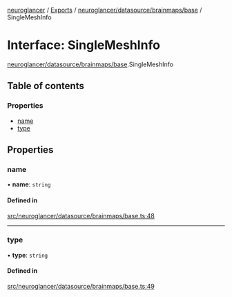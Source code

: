 [neuroglancer](../README.md) / [Exports](../modules.md) / [neuroglancer/datasource/brainmaps/base](../modules/neuroglancer_datasource_brainmaps_base.md) / SingleMeshInfo

# Interface: SingleMeshInfo

[neuroglancer/datasource/brainmaps/base](../modules/neuroglancer_datasource_brainmaps_base.md).SingleMeshInfo

## Table of contents

### Properties

- [name](neuroglancer_datasource_brainmaps_base.SingleMeshInfo.md#name)
- [type](neuroglancer_datasource_brainmaps_base.SingleMeshInfo.md#type)

## Properties

### name

• **name**: `string`

#### Defined in

[src/neuroglancer/datasource/brainmaps/base.ts:48](https://github.com/ActiveBrainAtlas2/neuroglancer/blob/034b457d/src/neuroglancer/datasource/brainmaps/base.ts#L48)

___

### type

• **type**: `string`

#### Defined in

[src/neuroglancer/datasource/brainmaps/base.ts:49](https://github.com/ActiveBrainAtlas2/neuroglancer/blob/034b457d/src/neuroglancer/datasource/brainmaps/base.ts#L49)
